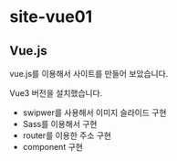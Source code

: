 # site-vue01

## Vue.js
vue.js를 이용해서 사이트를 만들어 보았습니다.

Vue3 버전을 설치했습니다.
- swipwer를 사용해서 이미지 슬라이드 구현
- Sass를 이용해서 구현
- router를 이용한 주소 구현
- component 구현
